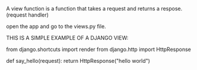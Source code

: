 A view function is a function that takes a request and returns a respose. (request handler)

open the app and go to the views.py file.

THIS IS A SIMPLE EXAMPLE OF A DJANGO VIEW:


from django.shortcuts import render
from django.http import HttpResponse

def say_hello(request):
  return HttpResponse("hello world")
